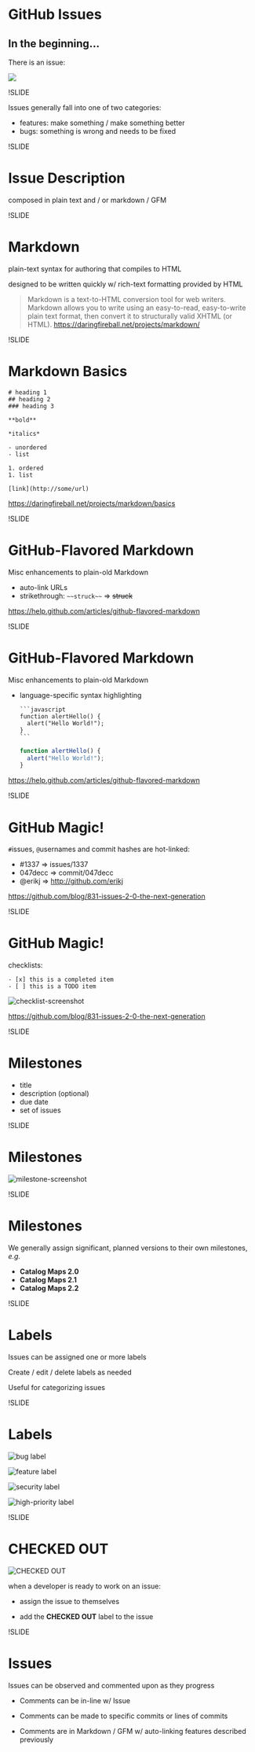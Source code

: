 # GitHub Issues

## In the beginning...

There is an issue:

<img src=img/new-issue-screenshot.png>

!SLIDE

Issues generally fall into one of two categories:

- features: make something / make something better
- bugs: something is wrong and needs to be fixed

!SLIDE

# Issue Description

composed in plain text and / or markdown / GFM

!SLIDE

# Markdown

plain-text syntax for authoring that compiles to HTML

designed to be written quickly w/ rich-text formatting provided by HTML

> Markdown is a text-to-HTML conversion tool for web writers. Markdown allows you to write using an easy-to-read, easy-to-write plain text format, then convert it to structurally valid XHTML (or HTML). https://daringfireball.net/projects/markdown/

!SLIDE

# Markdown Basics

```
# heading 1
## heading 2
### heading 3

**bold**

*italics*

- unordered
- list

1. ordered
1. list

[link](http://some/url)
```

https://daringfireball.net/projects/markdown/basics

!SLIDE

# GitHub-Flavored Markdown

Misc enhancements to plain-old Markdown

- auto-link URLs
- strikethrough: `~~struck~~` => ~~struck~~

https://help.github.com/articles/github-flavored-markdown

!SLIDE

# GitHub-Flavored Markdown

Misc enhancements to plain-old Markdown

- language-specific syntax highlighting

  <pre><code data-ignore>```javascript
  function alertHello() {
    alert("Hello World!");
  }
  ```</code></pre>

  ```javascript
  function alertHello() {
    alert("Hello World!");
  }
  ```

https://help.github.com/articles/github-flavored-markdown

!SLIDE

# GitHub Magic!

`#`issues, `@`usernames and commit hashes are hot-linked:

- \#1337 => issues/1337
- 047decc => commit/047decc
- @erikj => http://github.com/erikj

https://github.com/blog/831-issues-2-0-the-next-generation

!SLIDE

# GitHub Magic!

checklists:

```
- [x] this is a completed item
- [ ] this is a TODO item
```

![checklist-screenshot](img/checklist-screenshot.png)

https://github.com/blog/831-issues-2-0-the-next-generation

!SLIDE

# Milestones

- title
- description (optional)
- due date
- set of issues

!SLIDE

# Milestones

![milestone-screenshot](img/milestone-screenshot.png)

!SLIDE

# Milestones

We generally assign significant, planned versions to their own milestones, *e.g.*

- **Catalog Maps 2.0**
- **Catalog Maps 2.1**
- **Catalog Maps 2.2**

!SLIDE

# Labels

Issues can be assigned one or more labels

Create / edit / delete labels as needed

Useful for categorizing issues

!SLIDE

# Labels

![bug label](img/label-bug.png)

![feature label](img/label-feature.png)

![security label](img/label-security.png)

![high-priority label](img/label-high-priority.png)

!SLIDE

# CHECKED OUT

![CHECKED OUT](img/checked-out-screenshot.png)

when a developer is ready to work on an issue:

- assign the issue to themselves

- add the **CHECKED OUT** label to the issue

!SLIDE

# Issues

Issues can be observed and commented upon as they progress

- Comments can be in-line w/ Issue

- Comments can be made to specific commits or lines of commits

- Comments are in Markdown / GFM w/ auto-linking features described previously


